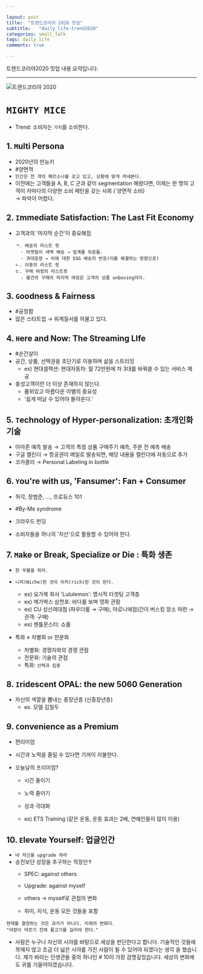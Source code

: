 ```yaml
---  

layout: post
title:  "트렌드코리아 2020 밋업"
subtitle:   "daily_life-trend2020"
categories: small_talk
tags: daily_life
comments: true

---  
```


트렌드코리아2020 밋업 내용 요약입니다.  

---  

![트렌드코리아 2020](http://image.yes24.com/momo/TopCate2665/MidCate003/261447492.jpg)  

# `MIGHTY MICE`  

- Trend: 소비자는 `가치`를 소비한다.  

## 1. `M`ulti Persona  
- 2020년의 만능키  
- #양면적  
- `인간은 천 개의 페르소나를 갖고 있고, 상황에 맞게 꺼내본다.`  
- 이전에는 고객들을 A, B, C 군과 같이 segmentation 해왔다면, 이제는 한 명의 고객이 저마다의 다양한 소비 패턴을 갖는 사회 (`양면적 소비)  
  → 파악이 어렵다.  
  
## 2. `I`mmediate Satisfaction: The Last Fit Economy  
- 고객과의 '마지막 순간'이 중요해짐  
  ```  
  ㄱ. 배송의 라스트 핏  
    - 마켓컬리 새벽 배송 → 업계를 뒤흔듦.  
    - 과대포장 → 이에 대한 SSG 배송의 반응(이를 해결하는 방향으로)  
  ㄴ. 이동의 라스트 핏  
  ㄷ. 구매 여정의 라스트핏  
    - 물건의 구매의 마지막 여정은 고객의 상품 unboxing이다.  
  ```
    
## 3. `G`oodness & Fairness  
- #공정함  
- 많은 스타트업 → 위계질서를 허물고 있다.  
  
## 4. `H`ere and Now: The Streaming LIfe  
- #순간살이  
- 공간, 상품, 선택권을 초단기로 이용하며 삶을 스트리밍  
  - ex) 현대셀렉션: 현대자동차: 월 72만원에 차 3대를 바꿔쓸 수 있는 서비스 제공  
- 충성고객이란 더 이상 존재하지 않는다.  
  - 품위있고 아름다운 이별의 중요성  
  - '쉽게 떠날 수 있어야 돌아온다.'  
  
## 5. `T`echnology of Hyper-personalization: 초개인화 기술  
- 아마존 예측 발송  → 고객의 특정 상품 구매주기 예측, 주문 전 예측 배송  
- 구글 캘린더 → 항공권이 메일로 발송되면, 해당 내용을 캘린더에 자동으로 추가  
- 코카콜라 → Personal Labeling in bottle  

## 6. `Y`ou're with us, 'Fansumer': Fan + Consumer  
- 허각, 장범준, ..., 프로듀스 101  
- #By-Me syndrome  
- 크라우드 펀딩  

- 소비자들을 하나의 '자산'으로 활용할 수 있어야 한다.  

## 7. `M`ake or Break, Specialize or Die  : 특화 생존  
- `한 우물을 파라.`  
- `니치(Niche)한 것이 리치(rich)한 것이 된다.`  

  - ex) 요가복 회사 'Lululemon': 명시적 타겟팅 고객층  
  - ex) 메가박스 삼천포: 바다를 보며 영화 관람  
  - ex) CU 성신여대점 (파우더룸 → 구매),  마로니에점(간이 버스킹 장소 마련 → 관객: 구매)  
  - ex) 젠틀몬스터: 쇼룸  
 
- 특화 ≠ 차별화 or 전문화  
  - 차별화: 경쟁자와의 경쟁 관점  
  - 전문화: 기술의 관점  
  - 특화: `선택과 집중`  
  
## 8. `I`ridescent OPAL: the new 5060 Generation  
- 자신의 색깔을 뽐내는 중장년층 (신중장년층)  
  - ex. 모델 김칠두  
  
## 9. `C`onvenience as a Premium  
- 편리미엄  
- 시간과 노력을 줄일 수 있다면 기꺼이 지불한다.  

- 오늘날의 프리미엄?  
  - 시간 줄이기  
  - 노력 줄이기  
  - 성과 극대화  
   
  - ex) ETS Training (같은 운동, 운동 효과는 2배, 연예인들이 많이 이용)  
  
## 10. `E`levate Yourself: 업글인간  
- `네 자신을 upgrade 하라`  
- 승진보단 성장을 추구하는 직장인↑  
  - SPEC: against others  
  - Upgrade: against myself  
  - others → myself로 관점의 변화  
  
  - 취미, 지식, 운동 모든 것들을 포함  
  
```  
현재를 결정하는 것은 과거가 아니다. 미래의 변화다.  
"어장이 마르기 전에 물고기를 길러야 한다."  
```  

- 사람은 누구나 자신의 시야를 바탕으로 세상을 판단한다고 합니다. 기술적인 것들에 목매지 않고 조금 더 넓은 시야를 가진 사람이 될 수 있어야 되겠다는 생각
을 했습니다. 제가 바라는 인생관들 중의 하나인 # 10이 가장 감명깊었습니다. 세상의 변화에도 귀를 기울어야겠습니다. 
